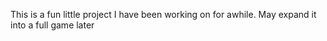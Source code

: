 This is a fun little project I have been working on for awhile. May expand it into a full game later